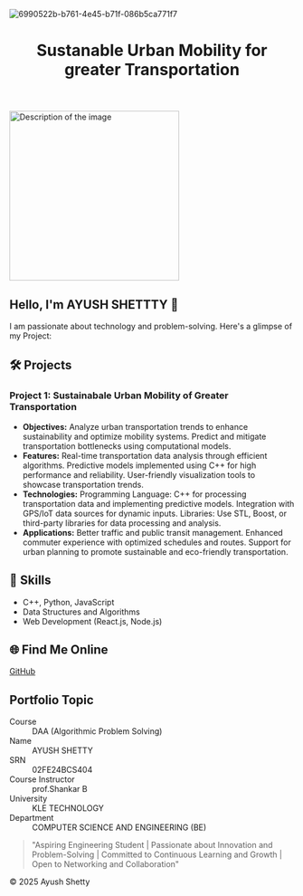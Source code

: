 ![6990522b-b761-4e45-b71f-086b5ca771f7](https://github.com/user-attachments/assets/204acec5-042e-4cc9-9d45-8eb25f071080)<!DOCTYPE html>
<html lang="en">
<head>
    <meta charset="UTF-8">
    <meta name="viewport" content="width=device-width, initial-scale=1.0">
    <title>AYUSH SHETTY - Portfolio</title>
    <link rel="stylesheet" href="style.css">
</head>
<body>
    <header class="header">
        <h1>Sustanable Urban Mobility for greater Transportation</h1>
    </header>
    <main>
        <img src="transpo.jpg" alt="Description of the image" width="300">
        <section class="about">
            <h2>Hello, I'm <span class="highlight">AYUSH SHETTTY</span> 👋</h2>
            <p>I am passionate about technology and problem-solving. Here's a glimpse of my Project:</p>
        </section>
        <section class="projects">
            <h2>🛠️ Projects</h2>
            <div class="project-card">
                <h3>Project 1: Sustainabale Urban Mobility of Greater Transportation</h3>
                <ul>
                    <li><strong>Objectives:</strong> Analyze urban transportation trends to enhance sustainability and optimize mobility systems.
                                                    Predict and mitigate transportation bottlenecks using computational models.</li>
                    <li><strong>Features:</strong> Real-time transportation data analysis through efficient algorithms.
Predictive models implemented using C++ for high performance and reliability.
User-friendly visualization tools to showcase transportation trends.</li>
                    <li><strong>Technologies:</strong> Programming Language: C++ for processing transportation data and implementing predictive models.
Integration with GPS/IoT data sources for dynamic inputs.
Libraries: Use STL, Boost, or third-party libraries for data processing and analysis.</li>
                    <li><strong>Applications:</strong> Better traffic and public transit management.
Enhanced commuter experience with optimized schedules and routes.
Support for urban planning to promote sustainable and eco-friendly transportation.</li>
                </ul>
            </div>
        </section>
        <section class="skills">
            <h2>🚀 Skills</h2>
            <ul>
                <li>C++, Python, JavaScript</li>
                <li>Data Structures and Algorithms</li>
                <li>Web Development (React.js, Node.js)</li>
            </ul>
        </section>
        <section class="find-me">
            <h2>🌐 Find Me Online</h2>
            <p><a href="https://github.com/ayushshetty" target="_blank">GitHub</a> </p>
        </section>
        <section class="details">
            <h2>Portfolio Topic</h2>
            <dl>
                <dt>Course</dt>
                <dd>DAA (Algorithmic Problem Solving)</dd>
                <dt>Name</dt>
                <dd>AYUSH SHETTY</dd>
                <dt>SRN</dt>
                <dd>02FE24BCS404</dd>
                <dt>Course Instructor</dt>
                <dd>prof.Shankar B</dd>
                <dt>University</dt>
                <dd>KLE TECHNOLOGY</dd>
                <dt>Department</dt>
                <dd>COMPUTER SCIENCE AND ENGINEERING (BE)</dd>
            </dl>
        </section>
        <blockquote>
            "Aspiring Engineering Student | Passionate about Innovation and Problem-Solving | Committed to Continuous Learning and Growth | Open to Networking and Collaboration"
        </blockquote>
    </main>
    <footer class="footer">
        <p>&copy; 2025 Ayush Shetty</p>
    </footer>
</body>
</html>
